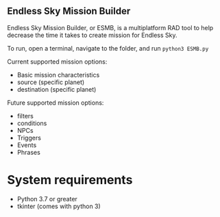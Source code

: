 ## Endless Sky Mission Builder
Endless Sky Mission Builder, or ESMB, is a multiplatform RAD tool to help decrease the time it takes to create mission for Endless Sky.

To run, open a terminal, navigate to the folder, and run `python3 ESMB.py`

Current supported mission options:
  - Basic mission characteristics
  - source (specific planet)
  - destination (specific planet)

Future supported mission options:
  - filters
  - conditions
  - NPCs
  - Triggers
  - Events
  - Phrases

# System requirements
- Python 3.7 or greater
- tkinter (comes with python 3)
